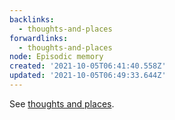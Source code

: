 ```yaml
---
backlinks:
  - thoughts-and-places
forwardlinks:
  - thoughts-and-places
node: Episodic memory
created: '2021-10-05T06:41:40.558Z'
updated: '2021-10-05T06:49:33.644Z'
---
```

See [thoughts and places](thoughts-and-places.md). 
